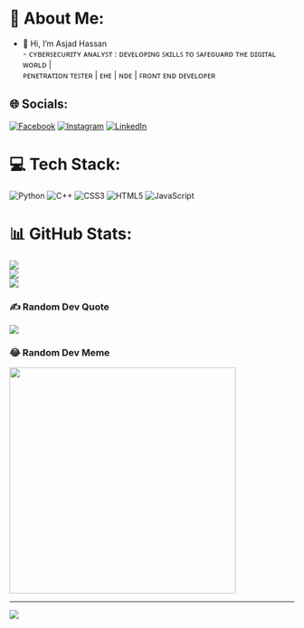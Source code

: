 # 💫 About Me:
- 👋 Hi, I’m Asjad Hassan<br>- ᴄʏʙᴇʀꜱᴇᴄᴜʀɪᴛʏ ᴀɴᴀʟʏꜱᴛ : ᴅᴇᴠᴇʟᴏᴘɪɴɢ ꜱᴋɪʟʟꜱ ᴛᴏ ꜱᴀꜰᴇɢᴜᴀʀᴅ ᴛʜᴇ ᴅɪɢɪᴛᴀʟ ᴡᴏʀʟᴅ |<br> ᴘᴇɴᴇᴛʀᴀᴛɪᴏɴ ᴛᴇꜱᴛᴇʀ | ᴇʜᴇ | ɴᴅᴇ | ꜰʀᴏɴᴛ ᴇɴᴅ ᴅᴇᴠᴇʟᴏᴘᴇʀ


## 🌐 Socials:
[![Facebook](https://img.shields.io/badge/Facebook-%231877F2.svg?logo=Facebook&logoColor=white)](https://facebook.com/the.shadowboi) [![Instagram](https://img.shields.io/badge/Instagram-%23E4405F.svg?logo=Instagram&logoColor=white)](https://instagram.com/sudo.asjad) [![LinkedIn](https://img.shields.io/badge/LinkedIn-%230077B5.svg?logo=linkedin&logoColor=white)](https://linkedin.com/in/asjad-hassan) 

# 💻 Tech Stack:
![Python](https://img.shields.io/badge/python-3670A0?style=for-the-badge&logo=python&logoColor=ffdd54) ![C++](https://img.shields.io/badge/c++-%2300599C.svg?style=for-the-badge&logo=c%2B%2B&logoColor=white) ![CSS3](https://img.shields.io/badge/css3-%231572B6.svg?style=for-the-badge&logo=css3&logoColor=white) ![HTML5](https://img.shields.io/badge/html5-%23E34F26.svg?style=for-the-badge&logo=html5&logoColor=white) ![JavaScript](https://img.shields.io/badge/javascript-%23323330.svg?style=for-the-badge&logo=javascript&logoColor=%23F7DF1E)
# 📊 GitHub Stats:
![](https://github-readme-stats.vercel.app/api?username=asjad-hassan&theme=dark&hide_border=false&include_all_commits=false&count_private=false)<br/>
![](https://github-readme-streak-stats.herokuapp.com/?user=asjad-hassan&theme=dark&hide_border=false)<br/>
![](https://github-readme-stats.vercel.app/api/top-langs/?username=asjad-hassan&theme=dark&hide_border=false&include_all_commits=false&count_private=false&layout=compact)

### ✍️ Random Dev Quote
![](https://quotes-github-readme.vercel.app/api?type=horizontal&theme=radical)

### 😂 Random Dev Meme
<img src='https://randommeme-five.vercel.app/' style="height: 400px;"/>

---
[![](https://visitcount.itsvg.in/api?id=asjad-hassan&icon=8&color=0)](https://visitcount.itsvg.in)

<!-- Proudly created with GPRM ( https://gprm.itsvg.in ) -->
